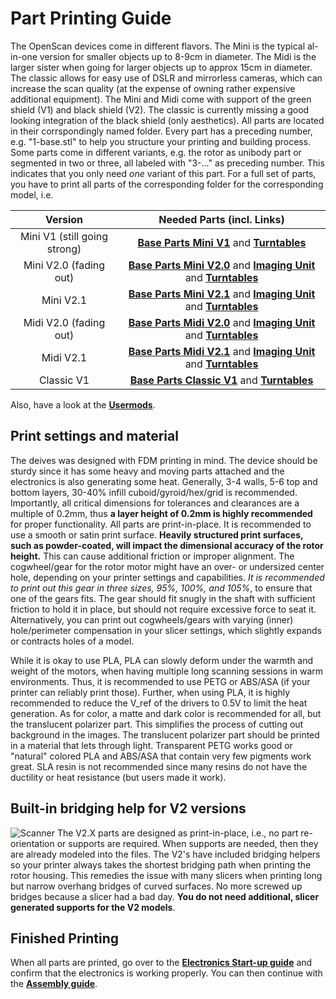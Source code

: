 # Part Printing Guide

The OpenScan devices come in different flavors. The Mini is the typical al-in-one version for smaller objects up to 8-9cm in diameter. The Midi is the larger sister when going for larger objects up to approx 15cm in diameter. The classic allows for easy use of DSLR and mirrorless cameras, which can increase the scan quality (at the expense of owning rather expensive additional equipment). The Mini and Midi come with support of the green shield (V1) and black shield (V2). The classic is currently missing a good looking integration of the black shield (only aesthetics). All parts are located in their corrspondingly named folder. Every part has a preceding number, e.g. "1-base.stl" to help you structure your printing and building process. Some parts come in different variants, e.g. the rotor as unibody part or segmented in two or three, all labeled with "3-..." as preceding number. This indicates that you only need *one* variant of this part. For a full set of parts, you have to print all parts of the corresponding folder for the corresponding model, i.e.

| Version | Needed Parts (incl. Links) |
| :---: | :---: |
| Mini V1 (still going strong) | [**Base Parts Mini V1**](../files/Mini/V1/) and [**Turntables**](../files/turntables/Mini_and_Classic/)|
| Mini V2.0 (fading out) | [**Base Parts Mini V2.0**](../files/Mini/V2.0/) and [**Imaging Unit**](../files/Imaging-Unit/) and [**Turntables**](../files/turntables/Mini_and_Classic/)|
| Mini V2.1 | [**Base Parts Mini V2.1**](../files/Mini/V2/) and [**Imaging Unit**](../files/Imaging-Unit/) and [**Turntables**](../files/turntables/Mini_and_Classic/)|
| Midi V2.0 (fading out) | [**Base Parts Midi V2.0**](../files/Midi/V2.0/) and [**Imaging Unit**](../files/Imaging-Unit/) and [**Turntables**](../files/turntables/Midi/)|
| Midi V2.1 | [**Base Parts Midi V2.1**](../files/Midi/V2.1/) and [**Imaging Unit**](../files/Imaging-Unit/) and [**Turntables**](../files/turntables/Midi/)|
| Classic V1 | [**Base Parts Classic V1**](../files/Classic/V1/) and [**Turntables**](../files/turntables/Mini_and_Classic/)|

Also, have a look at the [**Usermods**](../usermods/).

## Print settings and material
The deives was designed with FDM printing in mind. The device should be sturdy since it has some heavy and moving parts attached and the electronics is also generating some heat. Generally, 3-4 walls, 5-6 top and bottom layers, 30-40% infill cuboid/gyroid/hex/grid is recommended. Importantly, all critical dimensions for tolerances and clearances are a multiple of 0.2mm, thus **a layer height of 0.2mm is highly recommended** for proper functionality. All parts are print-in-place.
It is recommended to use a smooth or satin print surface. **Heavily structured print surfaces, such as powder-coated, will impact the dimensional accuracy of the rotor height.** This can cause additional friction or improper alignment.
The cogwheel/gear for the rotor motor might have an over- or undersized center hole, depending on your printer settings and capabilities. *It is recommended to print out this gear in three sizes, 95%, 100%, and 105%*, to ensure that one of the gears fits. The gear should fit snugly in the shaft with sufficient friction to hold it in place, but should not require excessive force to seat it. Alternatively, you can print out cogwheels/gears with varying (inner) hole/perimeter compensation in your slicer settings, which slightly expands or contracts holes of a model.

While it is okay to use PLA, PLA can slowly deform under the warmth and weight of the motors, when having multiple long scanning sessions in warm environments. Thus, it is recommended to use PETG or ABS/ASA (if your printer can reliably print those). Further, when using PLA, it is highly recommended to reduce the V_ref of the drivers to 0.5V to limit the heat generation.
As for color, a matte and dark color is recommended for all, but the translucent polarizer part. This simplifies the process of cutting out background in the images. The translucent polarizer part should be printed in a material that lets through light. Transparent PETG works good or "natural" colored PLA and ABS/ASA that contain very few pigments work great.
SLA resin is not recommended since many resins do not have the ductility or heat resistance (but users made it work).

## Built-in bridging help for V2 versions
![Scanner](/images/bridging-help.png?raw=true)
The V2.X parts are designed as print-in-place, i.e., no part re-orientation or supports are required. When supports are needed, then they are already modeled into the files.
The V2's have included bridging helpers so your printer always takes the shortest bridging path when printing the rotor housing. This remedies the issue with many slicers when printing long but narrow overhang bridges of curved surfaces. No more screwed up bridges because a slicer had a bad day. **You do not need additional, slicer generated supports for the V2 models**. 

## Finished Printing
When all parts are printed, go over to the [**Electronics Start-up guide**](/OpenScanV2-Electronics.md) and confirm that the electronics is working properly. You can then continue with the [**Assembly guide**](/OpenScanV2-Assembly.md).
